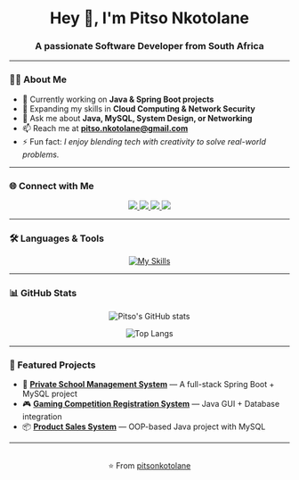 <h1 align="center">Hey 👋, I'm Pitso Nkotolane</h1>
<h3 align="center">A passionate Software Developer from South Africa</h3>

---

### 👨‍💻 About Me
- 🔭 Currently working on **Java & Spring Boot projects**
- 🌱 Expanding my skills in **Cloud Computing & Network Security**
- 💬 Ask me about **Java, MySQL, System Design, or Networking**
- 📫 Reach me at **pitso.nkotolane@gmail.com**
- ⚡ Fun fact: *I enjoy blending tech with creativity to solve real-world problems.*

---

### 🌐 Connect with Me
<div align="center">
  <a href="https://github.com/pitsonkotolane">
    <img src="https://img.shields.io/badge/GitHub-000?style=for-the-badge&logo=github&logoColor=white"/>
  </a>
  <a href="https://www.linkedin.com/in/pitso-nkotolane">
    <img src="https://img.shields.io/badge/LinkedIn-0072b1?style=for-the-badge&logo=linkedin&logoColor=white"/>
  </a>
  <a href="https://twitter.com/">
    <img src="https://img.shields.io/badge/Twitter-1DA1F2?style=for-the-badge&logo=twitter&logoColor=white"/>
  </a>
  <a href="https://www.instagram.com/">
    <img src="https://img.shields.io/badge/Instagram-E4405F?style=for-the-badge&logo=instagram&logoColor=white"/>
  </a>
</div>

---

### 🛠️ Languages & Tools
<div align="center">
  
[![My Skills](https://skillicons.dev/icons?i=java,spring,hibernate,mysql,postgresql,html,css,js,bootstrap,git,github,idea,postman&perline=6)](https://skillicons.dev)

</div>

---

### 📊 GitHub Stats
<div align="center">
  
![Pitso's GitHub stats](https://github-readme-stats.vercel.app/api?username=pitsonkotolane&show_icons=true&theme=dark&count_private=true)  

![Top Langs](https://github-readme-stats.vercel.app/api/top-langs/?username=pitsonkotolane&layout=compact&theme=dark)

</div>

---

### 🚀 Featured Projects
- 💼 **[Private School Management System](https://github.com/pitsonkotolane/private-school-management)** — A full-stack Spring Boot + MySQL project  
- 🎮 **[Gaming Competition Registration System](https://github.com/pitsonkotolane/gaming-competition-system)** — Java GUI + Database integration  
- 📦 **[Product Sales System](https://github.com/pitsonkotolane/product-sales-system)** — OOP-based Java project with MySQL  

---

<br>
<div align="center">
  ⭐️ From <a href="https://github.com/pitsonkotolane">pitsonkotolane</a>
</div>
